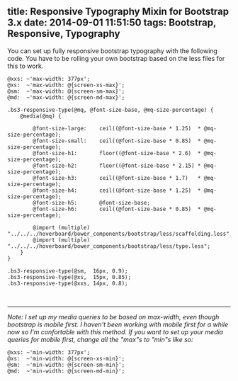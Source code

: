 title: Responsive Typography Mixin for Bootstrap 3.x
date: 2014-09-01 11:51:50
tags: Bootstrap, Responsive, Typography
---

You can set up fully responsive bootstrap typography with the following code. You have to be rolling your own bootstrap based on the less files for this to work.

``` less
@xxs: ~'max-width: 377px';
@xs:  ~'max-width: @{screen-xs-max}';
@sm:  ~'max-width: @{screen-sm-max}';
@md:  ~'max-width: @{screen-md-max}';

.bs3-responsive-type(@mq, @font-size-base, @mq-size-percentage) {
    @media(@mq) {
        
        @font-size-large:    ceil((@font-size-base * 1.25)  * @mq-size-percentage);
        @font-size-small:    ceil((@font-size-base * 0.85)  * @mq-size-percentage);
        @font-size-h1:       floor((@font-size-base * 2.6)  * @mq-size-percentage);
        @font-size-h2:       floor((@font-size-base * 2.15) * @mq-size-percentage);
        @font-size-h3:       ceil((@font-size-base * 1.7)   * @mq-size-percentage);
        @font-size-h4:       ceil((@font-size-base * 1.25)  * @mq-size-percentage);
        @font-size-h5:       @font-size-base;
        @font-size-h6:       ceil((@font-size-base * 0.85)  * @mq-size-percentage);

        @import (multiple) "../../../hoverboard/bower_components/bootstrap/less/scaffolding.less";
        @import (multiple) "../../../hoverboard/bower_components/bootstrap/less/type.less";
    }
}

.bs3-responsive-type(@sm,  16px, 0.9);
.bs3-responsive-type(@xs,  15px, 0.85);
.bs3-responsive-type(@xxs, 14px, 0.8);

```
<br>

---

*Note: I set up my media queries to be based on max-width, even though bootstrap is mobile first. I haven't been working with mobile first for a while now so I'm confortable with this method. If you want to set up your media queries for mobile first, change all the "max"s to "min"s like so:*

``` less
@xxs: ~'min-width: 377px';
@xs:  ~'min-width: @{screen-xs-min}';
@sm:  ~'min-width: @{screen-sm-min}';
@md:  ~'min-width: @{screen-md-min}';
```
